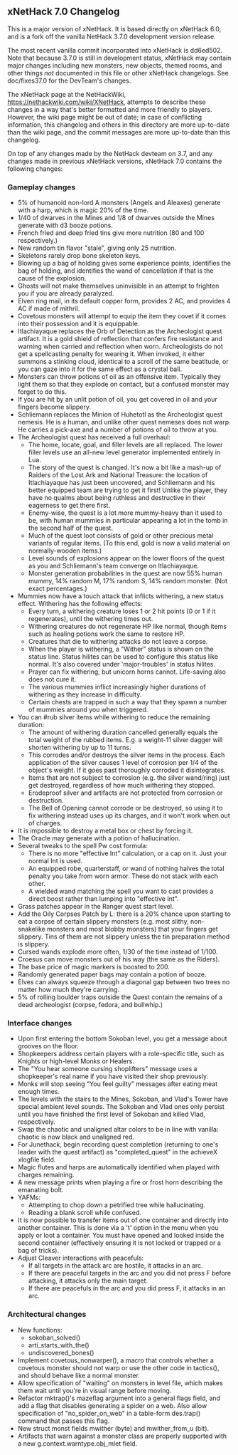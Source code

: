 ## xNetHack 7.0 Changelog

This is a major version of xNetHack. It is based directly on xNetHack 6.0, and
is a fork off the vanilla NetHack 3.7.0 development version release.

The most recent vanilla commit incorporated into xNetHack is dd6ed502. Note that
because 3.7.0 is still in development status, xNetHack may contain major changes
including new monsters, new objects, themed rooms, and other things *not*
documented in this file or other xNetHack changelogs. See doc/fixes37.0 for the
DevTeam's changes.

The xNetHack page at the NetHackWiki, https://nethackwiki.com/wiki/XNetHack,
attempts to describe these changes in a way that's better formatted and more
friendly to players. However, the wiki page might be out of date; in case of
conflicting information, this changelog and others in this directory are more
up-to-date than the wiki page, and the commit messages are more up-to-date than
this changelog.

On top of any changes made by the NetHack devteam on 3.7, and any changes
made in previous xNetHack versions, xNetHack 7.0 contains the following
changes:

### Gameplay changes

- 5% of humanoid non-lord A monsters (Angels and Aleaxes) generate with a harp,
  which is magic 20% of the time.
- 1/40 of dwarves in the Mines and 1/8 of dwarves outside the Mines generate
  with d3 booze potions.
- French fried and deep fried tins give more nutrition (80 and 100
  respectively.)
- New random tin flavor "stale", giving only 25 nutrition.
- Skeletons rarely drop bone skeleton keys.
- Blowing up a bag of holding gives some experience points, identifies the bag
  of holding, and identifies the wand of cancellation if that is the cause of
  the explosion.
- Ghosts will not make themselves uninvisible in an attempt to frighten you if
  you are already paralyzed.
- Elven ring mail, in its default copper form, provides 2 AC, and provides 4 AC
  if made of mithril.
- Covetous monsters will attempt to equip the item they covet if it comes into
  their possession and it is equippable.
- Itlachiayaque replaces the Orb of Detection as the Archeologist quest
  artifact. It is a gold shield of reflection that confers fire resistance
  and warning when carried and reflection when worn. Archeologists do not get
  a spellcasting penalty for wearing it. When invoked, it either summons a
  stinking cloud, identical to a scroll of the same beatitude, or you can gaze
  into it for the same effect as a crystal ball.
- Monsters can throw potions of oil as an offensive item. Typically they light
  them so that they explode on contact, but a confused monster may forget to do
  this.
- If you are hit by an unlit potion of oil, you get covered in oil and your
  fingers become slippery.
- Schliemann replaces the Minion of Huhetotl as the Archeologist quest nemesis.
  He is a human, and unlike other quest nemeses does not warp. He carries a
  pick-axe and a number of potions of oil to throw at you.
- The Archeologist quest has received a full overhaul:
  - The home, locate, goal, and filler levels are all replaced. The lower filler
    levels use an all-new level generator implemented entirely in Lua.
  - The story of the quest is changed. It's now a bit like a mash-up of Raiders
    of the Lost Ark and National Treasure: the location of Itlachiayaque has
    just been uncovered, and Schliemann and his better equipped team are trying
    to get it first! Unlike the player, they have no qualms about being ruthless
    and destructive in their eagerness to get there first.
  - Enemy-wise, the quest is a lot more mummy-heavy than it used to be, with
    human mummies in particular appearing a lot in the tomb in the second half
    of the quest.
  - Much of the quest loot consists of gold or other precious metal variants of
    regular items. (To this end, gold is now a valid material on normally-wooden
    items.)
  - Level sounds of explosions appear on the lower floors of the quest as you
    and Schliemann's team converge on Itlachiayaque.
  - Monster generation probabilities in the quest are now 55% human mummy, 14%
    random M, 17% random S, 14% random monster. (Not exact percentages.)
- Mummies now have a touch attack that inflicts withering, a new status effect.
  Withering has the following effects:
  - Every turn, a withering creature loses 1 or 2 hit points (0 or 1 if it
    regenerates), until the withering times out.
  - Withering creatures do not regenerate HP like normal, though items such as
    healing potions work the same to restore HP.
  - Creatures that die to withering attacks do not leave a corpse.
  - When the player is withering, a "Wither" status is shown on the status line.
    Status hilites can be used to configure this status like normal. It's also
    covered under 'major-troubles' in status hilites.
  - Prayer can fix withering, but unicorn horns cannot. Life-saving also does
    not cure it.
  - The various mummies inflict increasingly higher durations of withering as
    they increase in difficulty.
  - Certain chests are trapped in such a way that they spawn a number of mummies
    around you when triggered.
- You can #rub silver items while withering to reduce the remaining duration:
  - The amount of withering duration cancelled generally equals the total weight
    of the rubbed items. E.g. a weight-11 silver dagger will shorten withering
    by up to 11 turns.
  - This corrodes and/or destroys the silver items in the process. Each
    application of the silver causes 1 level of corrosion per 1/4 of the
    object's weight. If it goes past thoroughly corroded it disintegrates.
  - Items that are not subject to corrosion (e.g. the silver wand/ring) just get
    destroyed, regardless of how much withering they stopped.
  - Erodeproof silver and artifacts are not protected from corrosion or
    destruction.
  - The Bell of Opening cannot corrode or be destroyed, so using it to fix
    withering instead uses up its charges, and it won't work when out of
    charges.
- It is impossible to destroy a metal box or chest by forcing it.
- The Oracle may generate with a potion of hallucination.
- Several tweaks to the spell Pw cost formula:
  - There is no more "effective Int" calculation, or a cap on it. Just your
    normal Int is used.
  - An equipped robe, quarterstaff, or wand of nothing halves the total penalty
    you take from worn armor. These do not stack with each other.
  - A wielded wand matching the spell you want to cast provides a direct boost
    rather than lumping into "effective Int".
- Grass patches appear in the Ranger quest start level.
- Add the Oily Corpses Patch by L: there is a 20% chance upon starting to eat a
  corpse of certain slippery monsters (e.g. most slithy, non-snakelike monsters
  and most blobby monsters) that your fingers get slippery. Tins of them are not
  slippery unless the tin preparation method is slippery.
- Cursed wands explode more often, 1/30 of the time instead of 1/100.
- Croesus can move monsters out of his way (the same as the Riders).
- The base price of magic markers is boosted to 200.
- Randomly generated paper bags may contain a potion of booze.
- Elves can always squeeze through a diagonal gap between two trees no matter
  how much they're carrying.
- 5% of rolling boulder traps outside the Quest contain the remains of a dead
  archeologist (corpse, fedora, and bullwhip.)

### Interface changes

- Upon first entering the bottom Sokoban level, you get a message about grooves
  on the floor.
- Shopkeepers address certain players with a role-specific title, such as
  Knights or high-level Monks or Healers.
- The "You hear someone cursing shoplifters" message uses a shopkeeper's real
  name if you have visited their shop previously.
- Monks will stop seeing "You feel guilty" messages after eating meat enough
  times.
- The levels with the stairs to the Mines, Sokoban, and Vlad's Tower have
  special ambient level sounds. The Sokoban and Vlad ones only persist until you
  have finished the first level of Sokoban and killed Vlad, respectively.
- Swap the chaotic and unaligned altar colors to be in line with vanilla:
  chaotic is now black and unaligned red.
- For Junethack, begin recording quest completion (returning to one's leader
  with the quest artifact) as "completed_quest" in the achieveX xlogfile field.
- Magic flutes and harps are automatically identified when played with charges
  remaining.
- A new message prints when playing a fire or frost horn describing the
  emanating bolt.
- YAFMs:
  - Attempting to chop down a petrified tree while hallucinating.
  - Reading a blank scroll while confused.
- It is now possible to transfer items out of one container and directly into
  another container. This is done via a 't' option in the menu when you apply or
  loot a container. You must have opened and looked inside the second container
  (effectively ensuring it is not locked or trapped or a bag of tricks).
- Adjust Cleaver interactions with peacefuls:
  - If all targets in the attack arc are hostile, it attacks in an arc.
  - If there are peaceful targets in the arc and you did not press F before
    attacking, it attacks only the main target.
  - If there are peacefuls in the arc and you did press F, it attacks in an arc.

### Architectural changes

- New functions:
  - sokoban_solved()
  - arti_starts_with_the()
  - undiscovered_bones()
- Implement covetous_nonwarper(), a macro that controls whether a covetous
  monster should not warp or use the other code in tactics(), and should behave
  like a normal monster.
- Allow specification of "waiting" on monsters in level file, which makes them
  wait until you're in visual range before moving.
- Refactor mktrap()'s mazeflag argument into a general flags field, and add a
  flag that disables generating a spider on a web. Also allow specification of
  "no_spider_on_web" in a table-form des.trap() command that passes this flag.
- New struct monst fields mwither (byte) and mwither_from_u (bit).
- Artifacts that warn against a monster class are properly supported with a new
  g.context.warntype.obj_mlet field.

